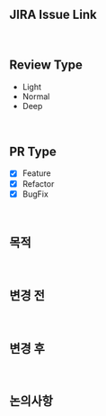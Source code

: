 ## JIRA Issue Link

<br>

## Review Type
- Light
- Normal
- Deep
<br>

## PR Type
- [x] Feature
- [x] Refactor
- [x] BugFix
<br>

## 목적
<br>

## 변경 전
<br>

## 변경 후
<br>

## 논의사항
<br>

